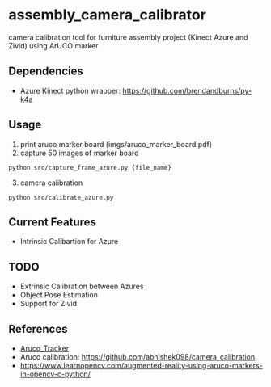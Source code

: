 # assembly_camera_calibrator
camera calibration tool for furniture assembly project (Kinect Azure and Zivid) using ArUCO marker

## Dependencies

- Azure Kinect python wrapper: https://github.com/brendandburns/py-k4a

## Usage

1. print aruco marker board (imgs/aruco_marker_board.pdf)
2. capture 50 images of marker board 
```
python src/capture_frame_azure.py {file_name}
```
3. camera calibration
```
python src/calibrate_azure.py
```

## Current Features

- Intrinsic Calibartion for Azure 

## TODO

- Extrinsic Calibration between Azures
- Object Pose Estimation 
- Support for Zivid

## References

- [Aruco_Tracker](https://github.com/njanirudh/Aruco_Tracker)
- Aruco calibration: https://github.com/abhishek098/camera_calibration
- https://www.learnopencv.com/augmented-reality-using-aruco-markers-in-opencv-c-python/




